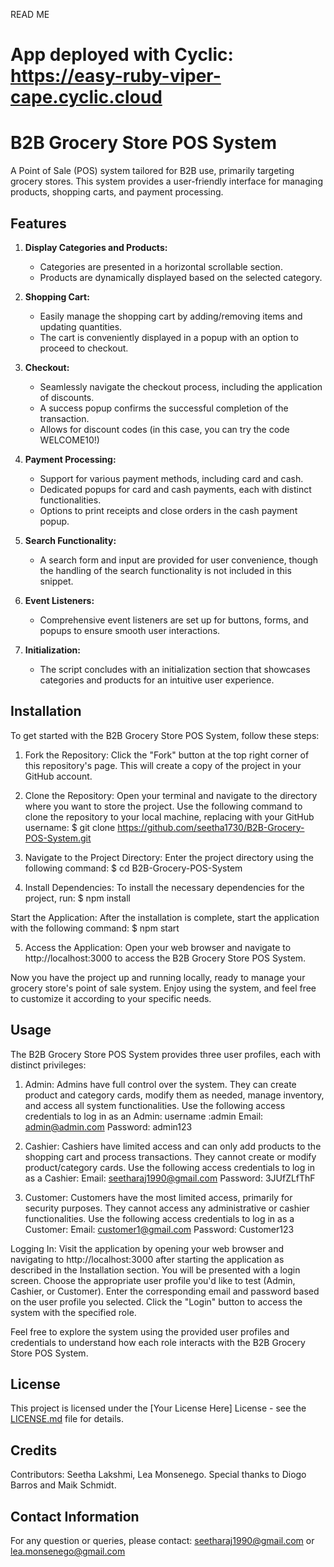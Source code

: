 READ ME
# App deployed with Cyclic: https://easy-ruby-viper-cape.cyclic.cloud
# B2B Grocery Store POS System

A Point of Sale (POS) system tailored for B2B use, primarily targeting grocery stores. This system provides a user-friendly interface for managing products, shopping carts, and payment processing.

## Features

1. **Display Categories and Products:**
   - Categories are presented in a horizontal scrollable section.
   - Products are dynamically displayed based on the selected category.

2. **Shopping Cart:**
   - Easily manage the shopping cart by adding/removing items and updating quantities.
   - The cart is conveniently displayed in a popup with an option to proceed to checkout.

3. **Checkout:**
   - Seamlessly navigate the checkout process, including the application of discounts.
   - A success popup confirms the successful completion of the transaction.
   - Allows for discount codes (in this case, you can try the code WELCOME10!)

4. **Payment Processing:**
   - Support for various payment methods, including card and cash.
   - Dedicated popups for card and cash payments, each with distinct functionalities.
   - Options to print receipts and close orders in the cash payment popup.

5. **Search Functionality:**
   - A search form and input are provided for user convenience, though the handling of the search functionality is not included in this snippet.

6. **Event Listeners:**
   - Comprehensive event listeners are set up for buttons, forms, and popups to ensure smooth user interactions.

7. **Initialization:**
   - The script concludes with an initialization section that showcases categories and products for an intuitive user experience.

## Installation

To get started with the B2B Grocery Store POS System, follow these steps:

1. Fork the Repository:
Click the "Fork" button at the top right corner of this repository's page. This will create a copy of the project in your GitHub account.

2. Clone the Repository:
Open your terminal and navigate to the directory where you want to store the project.
Use the following command to clone the repository to your local machine, replacing <your-username> with your GitHub username:
$ git clone https://github.com/seetha1730/B2B-Grocery-POS-System.git

3. Navigate to the Project Directory:
Enter the project directory using the following command:
$ cd B2B-Grocery-POS-System

4. Install Dependencies:
To install the necessary dependencies for the project, run:
$ npm install

Start the Application:
After the installation is complete, start the application with the following command:
$ npm start

5. Access the Application:
Open your web browser and navigate to http://localhost:3000 to access the B2B Grocery Store POS System.

Now you have the project up and running locally, ready to manage your grocery store's point of sale system. Enjoy using the system, and feel free to customize it according to your specific needs.
 
## Usage

The B2B Grocery Store POS System provides three user profiles, each with distinct privileges:

1. Admin:
Admins have full control over the system.
They can create product and category cards, modify them as needed, manage inventory, and access all system functionalities.
Use the following access credentials to log in as an Admin:
username :admin
Email: admin@admin.com
Password: admin123

2. Cashier:
Cashiers have limited access and can only add products to the shopping cart and process transactions.
They cannot create or modify product/category cards.
Use the following access credentials to log in as a Cashier:
Email: seetharaj1990@gmail.com
Password: 3JUfZLfThF

3. Customer:
Customers have the most limited access, primarily for security purposes.
They cannot access any administrative or cashier functionalities.
Use the following access credentials to log in as a Customer:
Email: customer1@gmail.com
Password: Customer123

Logging In:
Visit the application by opening your web browser and navigating to http://localhost:3000 after starting the application as described in the Installation section.
You will be presented with a login screen.
Choose the appropriate user profile you'd like to test (Admin, Cashier, or Customer).
Enter the corresponding email and password based on the user profile you selected.
Click the "Login" button to access the system with the specified role.

Feel free to explore the system using the provided user profiles and credentials to understand how each role interacts with the B2B Grocery Store POS System. 

## License

This project is licensed under the [Your License Here] License - see the [LICENSE.md](LICENSE.md) file for details.

## Credits

Contributors: Seetha Lakshmi, Lea Monsenego. 
Special thanks to Diogo Barros and Maik Schmidt.

## Contact Information

For any question or queries, please contact: seetharaj1990@gmail.com or lea.monsenego@gmail.com

